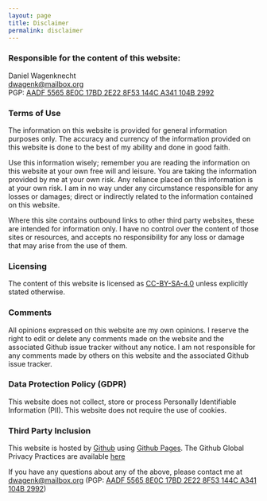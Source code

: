```yaml
---
layout: page
title: Disclaimer
permalink: disclaimer
---
```


### Responsible for the content of this website:

Daniel Wagenknecht<br/>
[dwagenk@mailbox.org](mailto:dwagenk@mailbox.org)<br/>
PGP: [AADF 5565 8E0C 17BD 2E22 8F53 144C A341 104B
2992](https://keys.openpgp.org/vks/v1/by-fingerprint/AADF55658E0C17BD2E228F53144CA341104B2992)

### Terms of Use

The information on this website is provided for general information purposes only. The accuracy and currency of the information provided on this website is done to the best of my ability and done in good faith.

Use this information wisely; remember you are reading the information on this website at your own free will and leisure.  You are taking the information provided by me at your own risk. Any reliance placed on this information is at your own risk. I am in no way under any circumstance responsible for any losses or damages; direct or indirectly related to the information contained on this website.

Where this site contains outbound links to other third party websites, these are intended for information only. I have no control over the content of those sites or resources, and accepts no responsibility for any loss or damage that may arise from the use of them.

### Licensing
The content of this website is licensed as [CC-BY-SA-4.0](http://creativecommons.org/licenses/by-sa/4.0/) unless explicitly stated otherwise.

### Comments
All opinions expressed on this website are my own opinions.  I reserve the right to edit or delete any comments made on the website and the associated Github issue tracker without any notice. I am not responsible for any comments made by others on this website and the associated Github issue tracker.

### Data Protection Policy (GDPR)
This website does not collect, store or process Personally Identifiable Information (PII). This website does not require the use of cookies.

### Third Party Inclusion
This website is hosted by [Github](https://www.github.com) using [Github Pages](https://help.github.com/articles/what-is-github-pages/). The Github Global Privacy Practices are available [here](https://help.github.com/articles/global-privacy-practices/)

If you have any questions about any of the above, please contact me at [dwagenk@mailbox.org](mailto:dwagenk@mailbox.org)
(PGP: [AADF 5565 8E0C 17BD 2E22 8F53 144C A341 104B
2992](https://keys.openpgp.org/vks/v1/by-fingerprint/AADF55658E0C17BD2E228F53144CA341104B2992))
